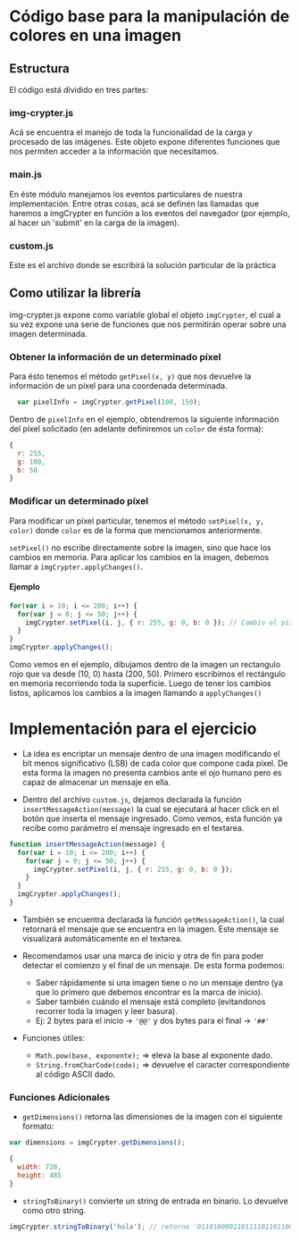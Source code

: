 # Código base para la manipulación de colores en una imagen

## Estructura
El código está dividido en tres partes:

### img-crypter.js
Acá se encuentra el manejo de toda la funcionalidad de la carga y procesado de las imágenes.
Este objeto expone diferentes funciones que nos permiten acceder a la información que necesitamos.

### main.js
En éste módulo manejamos los eventos particulares de nuestra implementación. Entre otras cosas, acá se definen las llamadas que haremos a imgCrypter en función a los eventos del navegador (por ejemplo, al hacer un 'submit' en la carga de la imagen).

### custom.js
Este es el archivo donde se escribirá la solución particular de la práctica

## Como utilizar la librería
img-crypter.js expone como variable global el objeto `imgCrypter`, el cual a su vez expone una serie de funciones que nos permitirán operar sobre una imagen determinada.

### Obtener la información de un determinado píxel
Para ésto tenemos el método `getPixel(x, y)` que nos devuelve la información de un píxel para una coordenada determinada.

```javascript
  var pixelInfo = imgCrypter.getPixel(100, 150);
```

Dentro de `pixelInfo` en el ejemplo, obtendremos la siguiente información del píxel solicitado (en adelante definiremos un `color` de ésta forma):
```javascript
{
  r: 255,
  g: 100,
  b: 58
}
```

### Modificar un determinado píxel
Para modificar un píxel particular, tenemos el método `setPixel(x, y, color)` donde `color` es de la forma que mencionamos anteriormente.

`setPixel()` no escribe directamente sobre la imagen, sino que hace los cambios en memoria. Para aplicar los cambios en la imagen, debemos llamar a `imgCrypter.applyChanges()`.

#### Ejemplo
```javascript
for(var i = 10; i <= 200; i++) {
  for(var j = 0; j <= 50; j++) {
    imgCrypter.setPixel(i, j, { r: 255, g: 0, b: 0 }); // Cambio el pixel i, j a 100% rojo
  }
}
imgCrypter.applyChanges();
```

Como vemos en el ejemplo, dibujamos dentro de la imagen un rectangulo rojo que va desde (10, 0) hasta (200, 50).
Primero escribimos el rectángulo en memoria recorriendo toda la superficie. Luego de tener los cambios listos, aplicamos los cambios a la imagen llamando a `applyChanges()`

# Implementación para el ejercicio
- La idea es encriptar un mensaje dentro de una imagen modificando el bit menos significativo (LSB) de cada color que compone cada píxel. De esta forma la imagen no presenta cambios ante el ojo humano pero es capaz de almacenar un mensaje en ella.

- Dentro del archivo `custom.js`, dejamos declarada la función `insertMessageAction(message)` la cual se ejecutará al hacer click en el botón que inserta el mensaje ingresado.
Como vemos, esta función ya recibe como parámetro el mensaje ingresado en el textarea.

```javascript
function insertMessageAction(message) {
  for(var i = 10; i <= 200; i++) {
    for(var j = 0; j <= 50; j++) {
      imgCrypter.setPixel(i, j, { r: 255, g: 0, b: 0 });
    }
  }
  imgCrypter.applyChanges();
}
```

- También se encuentra declarada la función `getMessageAction()`, la cual retornará el mensaje que se encuentra en la imagen. Este mensaje se visualizará automáticamente en el textarea.

- Recomendamos usar una marca de inicio y otra de fin para poder detectar el comienzo y el final de un mensaje. De esta forma podemos:
  - Saber rápidamente si una imagen tiene o no un mensaje dentro (ya que lo primero que debemos encontrar es la marca de inicio).
  - Saber también cuándo el mensaje está completo (evitandonos recorrer toda la imagen y leer basura).
  - Ej: 2 bytes para el inicio -> `'@@'` y dos bytes para el final -> `'##'`

- Funciones útiles:
  - `Math.pow(base, exponente);` => eleva la base al exponente dado.
  - `String.fromCharCode(code);` => devuelve el caracter correspondiente al código ASCII dado.

### Funciones Adicionales
- `getDimensions()` retorna las dimensiones de la imagen con el siguiente formato:
```javascript
var dimensions = imgCrypter.getDimensions();

{
  width: 720,
  height: 485
}
```

- `stringToBinary()` convierte un string de entrada en binario. Lo devuelve como otro string.
```javascript
imgCrypter.stringToBinary('hola'); // retorna '01101000011011110110110001100001'
```
